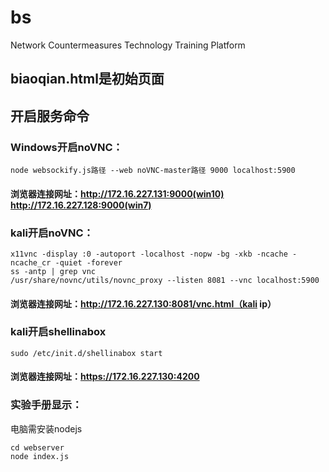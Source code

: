 # bs
Network Countermeasures Technology Training Platform  
## biaoqian.html是初始页面  
## 开启服务命令  
### Windows开启noVNC：
    node websockify.js路径 --web noVNC-master路径 9000 localhost:5900
#### 浏览器连接网址：http://172.16.227.131:9000(win10) http://172.16.227.128:9000(win7)
### kali开启noVNC：
    x11vnc -display :0 -autoport -localhost -nopw -bg -xkb -ncache -ncache_cr -quiet -forever
	ss -antp | grep vnc
	/usr/share/novnc/utils/novnc_proxy --listen 8081 --vnc localhost:5900
#### 浏览器连接网址：http://172.16.227.130:8081/vnc.html（kali ip）
### kali开启shellinabox
	sudo /etc/init.d/shellinabox start
#### 浏览器连接网址：https://172.16.227.130:4200  
### 实验手册显示：  
电脑需安装nodejs  
  
	cd webserver
	node index.js
